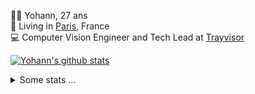 <p>
  👨🏻 <bold>Yohann</bold>, 27 ans<br/>
  💼 Living in <a href="https://www.google.com/maps?q=paris">Paris</a>, France<br/>
  💻 Computer Vision Engineer and Tech Lead at <a href="https://trayvisor.com/">Trayvisor</a><br/>
</p>

<a href="https://github.com/anuraghazra/github-readme-stats"><img align="center" src="https://github-readme-stats-go94hl40s-yohann84l.vercel.app//api?username=yohann84L&show_icons=true&include_all_commits=true" alt="Yohann's github stats" /> </a>


<details>
  <summary>Some stats ...</summary><br/>
  

<!--START_SECTION:waka-->
![Code Time](http://img.shields.io/badge/Code%20Time-1%2C029%20hrs%2021%20mins-blue)

![Profile Views](http://img.shields.io/badge/Profile%20Views-0-blue)

**🐱 My GitHub Data** 

> 📦 440.7 kB Used in GitHub's Storage 
 > 
> 🏆 121 Contributions in the Year 2024
 > 
> 🚫 Not Opted to Hire
 > 
> 📜 25 Public Repositories 
 > 
> 🔑 21 Private Repositories 
 > 
**I'm an Early 🐤** 

```text
🌞 Morning                14228 commits       ████████░░░░░░░░░░░░░░░░░   31.80 % 
🌆 Daytime                25280 commits       ██████████████░░░░░░░░░░░   56.50 % 
🌃 Evening                5069 commits        ███░░░░░░░░░░░░░░░░░░░░░░   11.33 % 
🌙 Night                  169 commits         ░░░░░░░░░░░░░░░░░░░░░░░░░   00.38 % 
```
📅 **I'm Most Productive on Wednesday** 

```text
Monday                   8080 commits        █████░░░░░░░░░░░░░░░░░░░░   18.06 % 
Tuesday                  8195 commits        █████░░░░░░░░░░░░░░░░░░░░   18.31 % 
Wednesday                10023 commits       ██████░░░░░░░░░░░░░░░░░░░   22.40 % 
Thursday                 9432 commits        █████░░░░░░░░░░░░░░░░░░░░   21.08 % 
Friday                   8268 commits        █████░░░░░░░░░░░░░░░░░░░░   18.48 % 
Saturday                 252 commits         ░░░░░░░░░░░░░░░░░░░░░░░░░   00.56 % 
Sunday                   496 commits         ░░░░░░░░░░░░░░░░░░░░░░░░░   01.11 % 
```


📊 **This Week I Spent My Time On** 

```text
🕑︎ Time Zone: Europe/Paris

💬 Programming Languages: 
TypeScript               11 hrs 12 mins      ████████████████░░░░░░░░░   63.47 % 
Python                   3 hrs 44 mins       █████░░░░░░░░░░░░░░░░░░░░   21.24 % 
JavaScript               1 hr 29 mins        ██░░░░░░░░░░░░░░░░░░░░░░░   08.41 % 
SQL                      26 mins             █░░░░░░░░░░░░░░░░░░░░░░░░   02.48 % 
Docker                   20 mins             ░░░░░░░░░░░░░░░░░░░░░░░░░   01.96 % 

🔥 Editors: 
WebStorm                 12 hrs 53 mins      ██████████████████░░░░░░░   73.01 % 
PyCharm                  4 hrs 32 mins       ██████░░░░░░░░░░░░░░░░░░░   25.69 % 
VS Code                  13 mins             ░░░░░░░░░░░░░░░░░░░░░░░░░   01.30 % 

💻 Operating System: 
Mac                      17 hrs 38 mins      █████████████████████████   100.00 % 
```

**I Mostly Code in Python** 

```text
Python                   24 repos            ██████████████░░░░░░░░░░░   54.55 % 
Jupyter Notebook         5 repos             ███░░░░░░░░░░░░░░░░░░░░░░   11.36 % 
JavaScript               3 repos             ██░░░░░░░░░░░░░░░░░░░░░░░   06.82 % 
HTML                     2 repos             █░░░░░░░░░░░░░░░░░░░░░░░░   04.55 % 
Shell                    1 repo              █░░░░░░░░░░░░░░░░░░░░░░░░   02.27 % 
```




 Last Updated on 04/02/2024 00:29:45 UTC
<!--END_SECTION:waka-->
